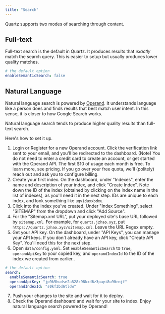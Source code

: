 ```yaml
---
title: "Search"
---
```


Quartz supports two modes of searching through content.

## Full-text

Full-text search is the default in Quartz. It produces results that _exactly_ match the search query. This is easier to setup but usually produces lower quality matches.

```yaml {title="data/config.yaml"}
# the default option
enableSemanticSearch: false
```

## Natural Language

Natural language search is powered by [Operand](https://beta.operand.ai/). It understands language like a person does and finds results that best match user intent. In this sense, it is closer to how Google Search works.

Natural language search tends to produce higher quality results than full-text search.

Here's how to set it up.

1. Login or Register for a new Operand account. Click the verification link sent to your email, and you'll be redirected to the dashboard. (Note) You do not need to enter a credit card to create an account, or get started with the Operand API. The first $10 of usage each month is free. To learn more, see pricing. If you go over your free quota, we'll (politely) reach out and ask you to configure billing.
2. Create your first index. On the dashboard, under "Indexes", enter the name and description of your index, and click "Create Index". Note down the ID of the index (obtained by clicking on the index name in the list of indexes), as you'll need it in the next step. IDs are unique to each index, and look something like `uqv1duxxbdxu`.
3. Click into the index you've created. Under "Index Something", select "SITEMAP" from the dropdown and click "Add Source".
4. For the "Sitemap.xml URL", put your deployed site's base URL followed by `sitemap.xml`. For example, for `quartz.jzhao.xyz`, put `https://quartz.jzhao.xyz/sitemap.xml`. Leave the URL Regex empty.
5. Get your API key. On the dashboard, under "API Keys", you can manage your API keys. If you don't already have an API key, click "Create API Key". You'll need this for the next step.
6. Open `data/config.yaml`. Set `enableSemanticSearch` to `true`, `operandApiKey` to your copied key, and `operandIndexId` to the ID of the index we created from earlier..

```yaml {title="data/config.yaml"}
# the default option
search:
  enableSemanticSearch: true
  operandApiKey: "jp9k5hudse2a828z98kxd6z3payi8u90rnjf"
  operandIndexId: "s0kf3bd6tldw"
```

7. Push your changes to the site and wait for it to deploy.
8. Check the Operand dashboard and wait for your site to index. Enjoy natural language search powered by Operand!
